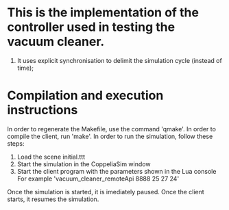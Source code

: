 # This is the implementation of the controller used in testing the vacuum cleaner.

1. It uses explicit synchronisation to delimit the simulation cycle (instead of time);

# Compilation and execution instructions

In order to regenerate the Makefile, use the command 'qmake'.
In order to compile the client, run 'make'.
In order to run the simulation, follow these steps:
1. Load the scene initial.ttt
2. Start the simulation in the CoppeliaSim window
3. Start the client program with the parameters shown in the Lua console
For example 'vacuum_cleaner_remoteApi 8888 25 27 24'

Once the simulation is started, it is imediately paused. Once the client
starts, it resumes the simulation.


